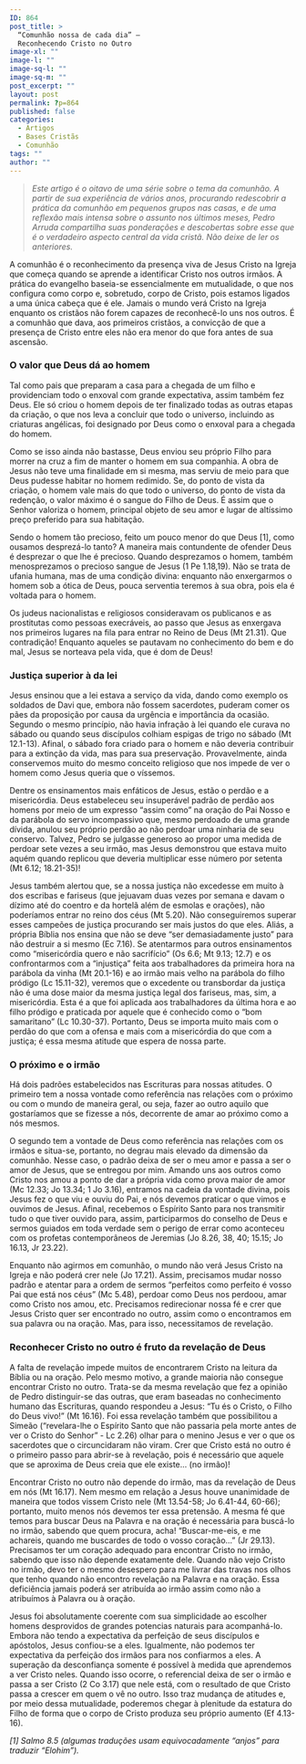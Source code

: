 ```yaml
---
ID: 864
post_title: >
  “Comunhão nossa de cada dia” –
  Reconhecendo Cristo no Outro
image-xl: ""
image-l: ""
image-sq-l: ""
image-sq-m: ""
post_excerpt: ""
layout: post
permalink: ?p=864
published: false
categories:
  - Artigos
  - Bases Cristãs
  - Comunhão
tags: ""
author: ""
---
```

<blockquote><em>Este artigo é o oitavo de uma série sobre o tema da comunhão. A partir de sua experiência de vários anos, procurando redescobrir a prática da comunhão em pequenos grupos nas casas, e de uma reflexão mais intensa sobre o assunto nos últimos meses, Pedro Arruda compartilha suas ponderações e descobertas sobre esse que é o verdadeiro aspecto central da vida cristã. Não deixe de ler os anteriores. </em></blockquote>
A comunhão é o reconhecimento da presença viva de Jesus Cristo na Igreja que começa quando se aprende a identificar Cristo nos outros irmãos. A prática do evangelho baseia-se essencialmente em mutualidade, o que nos configura como corpo e, sobretudo, corpo de Cristo, pois estamos ligados a uma única cabeça que é ele. Jamais o mundo verá Cristo na Igreja enquanto os cristãos não forem capazes de reconhecê-lo uns nos outros. É a comunhão que dava, aos primeiros cristãos, a convicção de que a presença de Cristo entre eles não era menor do que fora antes de sua ascensão.
<h3>O valor que Deus dá ao homem</h3>
Tal como pais que preparam a casa para a chegada de um filho e providenciam todo o enxoval com grande expectativa, assim também fez Deus. Ele só criou o homem depois de ter finalizado todas as outras etapas da criação, o que nos leva a concluir que todo o universo, incluindo as criaturas angélicas, foi designado por Deus como o enxoval para a chegada do homem.

Como se isso ainda não bastasse, Deus enviou seu próprio Filho para morrer na cruz a fim de manter o homem em sua companhia. A obra de Jesus não teve uma finalidade em si mesma, mas serviu de meio para que Deus pudesse habitar no homem redimido. Se, do ponto de vista da criação, o homem vale mais do que todo o universo, do ponto de vista da redenção, o valor máximo é o sangue do Filho de Deus. É assim que o Senhor valoriza o homem, principal objeto de seu amor e lugar de altíssimo preço preferido para sua habitação.

Sendo o homem tão precioso, feito um pouco menor do que Deus [1], como ousamos desprezá-lo tanto? A maneira mais contundente de ofender Deus é desprezar o que lhe é precioso. Quando desprezamos o homem, também menosprezamos o precioso sangue de Jesus (1 Pe 1.18,19). Não se trata de ufania humana, mas de uma condição divina: enquanto não enxergarmos o homem sob a ótica de Deus, pouca serventia teremos à sua obra, pois ela é voltada para o homem.

Os judeus nacionalistas e religiosos consideravam os publicanos e as prostitutas como pessoas execráveis, ao passo que Jesus as enxergava nos primeiros lugares na fila para entrar no Reino de Deus (Mt 21.31). Que contradição! Enquanto aqueles se pautavam no conhecimento do bem e do mal, Jesus se norteava pela vida, que é dom de Deus!
<h3>Justiça superior à da lei</h3>
Jesus ensinou que a lei estava a serviço da vida, dando como exemplo os soldados de Davi que, embora não fossem sacerdotes, puderam comer os pães da proposição por causa da urgência e importância da ocasião. Segundo o mesmo princípio, não havia infração à lei quando ele curava no sábado ou quando seus discípulos colhiam espigas de trigo no sábado (Mt 12.1-13). Afinal, o sábado fora criado para o homem e não deveria contribuir para a extinção da vida, mas para sua preservação. Provavelmente, ainda conservemos muito do mesmo conceito religioso que nos impede de ver o homem como Jesus queria que o víssemos.

Dentre os ensinamentos mais enfáticos de Jesus, estão o perdão e a misericórdia. Deus estabeleceu seu insuperável padrão de perdão aos homens por meio de um expresso “assim como” na oração do Pai Nosso e da parábola do servo incompassivo que, mesmo perdoado de uma grande dívida, anulou seu próprio perdão ao não perdoar uma ninharia de seu conservo. Talvez, Pedro se julgasse generoso ao propor uma medida de perdoar sete vezes a seu irmão, mas Jesus demonstrou que estava muito aquém quando replicou que deveria multiplicar esse número por setenta (Mt 6.12; 18.21-35)!

Jesus também alertou que, se a nossa justiça não excedesse em muito à dos escribas e fariseus (que jejuavam duas vezes por semana e davam o dízimo até do coentro e da hortelã além de esmolas e orações), não poderíamos entrar no reino dos céus (Mt 5.20). Não conseguiremos superar esses campeões de justiça procurando ser mais justos do que eles. Aliás, a própria Bíblia nos ensina que não se deve “ser demasiadamente justo” para não destruir a si mesmo (Ec 7.16). Se atentarmos para outros ensinamentos como “misericórdia quero e não sacrifício” (Os 6.6; Mt 9.13; 12.7) e os confrontarmos com a “injustiça” feita aos trabalhadores da primeira hora na parábola da vinha (Mt 20.1-16) e ao irmão mais velho na parábola do filho pródigo (Lc 15.11-32), veremos que o excedente ou transbordar da justiça não é uma dose maior da mesma justiça legal dos fariseus, mas, sim, a misericórdia. Esta é a que foi aplicada aos trabalhadores da última hora e ao filho pródigo e praticada por aquele que é conhecido como o “bom samaritano” (Lc 10.30-37). Portanto, Deus se importa muito mais com o perdão do que com a ofensa e mais com a misericórdia do que com a justiça; é essa mesma atitude que espera de nossa parte.
<h3>O próximo e o irmão</h3>
Há dois padrões estabelecidos nas Escrituras para nossas atitudes. O primeiro tem a nossa vontade como referência nas relações com o próximo ou com o mundo de maneira geral, ou seja, fazer ao outro aquilo que gostaríamos que se fizesse a nós, decorrente de amar ao próximo como a nós mesmos.

O segundo tem a vontade de Deus como referência nas relações com os irmãos e situa-se, portanto, no degrau mais elevado da dimensão da comunhão. Nesse caso, o padrão deixa de ser o meu amor e passa a ser o amor de Jesus, que se entregou por mim. Amando uns aos outros como Cristo nos amou a ponto de dar a própria vida como prova maior de amor (Mc 12.33; Jo 13.34; 1 Jo 3.16), entramos na cadeia da vontade divina, pois Jesus fez o que viu e ouviu do Pai, e nós devemos praticar o que vimos e ouvimos de Jesus. Afinal, recebemos o Espírito Santo para nos transmitir tudo o que tiver ouvido para, assim, participarmos do conselho de Deus e sermos guiados em toda verdade sem o perigo de errar como aconteceu com os profetas contemporâneos de Jeremias (Jo 8.26, 38, 40; 15.15; Jo 16.13, Jr 23.22).

Enquanto não agirmos em comunhão, o mundo não verá Jesus Cristo na Igreja e não poderá crer nele (Jo 17.21). Assim, precisamos mudar nosso padrão e atentar para a ordem de sermos “perfeitos como perfeito é vosso Pai que está nos céus” (Mc 5.48), perdoar como Deus nos perdoou, amar como Cristo nos amou, etc. Precisamos redirecionar nossa fé e crer que Jesus Cristo quer ser encontrado no outro, assim como o encontramos em sua palavra ou na oração. Mas, para isso, necessitamos de revelação.
<h3>Reconhecer Cristo no outro é fruto da revelação de Deus</h3>
A falta de revelação impede muitos de encontrarem Cristo na leitura da Bíblia ou na oração. Pelo mesmo motivo, a grande maioria não consegue encontrar Cristo no outro. Trata-se da mesma revelação que fez a opinião de Pedro distinguir-se das outras, que eram baseadas no conhecimento humano das Escrituras, quando respondeu a Jesus: “Tu és o Cristo, o Filho do Deus vivo!” (Mt 16.16). Foi essa revelação também que possibilitou a Simeão (“revelara-lhe o Espírito Santo que não passaria pela morte antes de ver o Cristo do Senhor” - Lc 2.26) olhar para o menino Jesus e ver o que os sacerdotes que o circuncidaram não viram. Crer que Cristo está no outro é o primeiro passo para abrir-se à revelação, pois é necessário que aquele que se aproxima de Deus creia que ele existe... (no irmão)!

Encontrar Cristo no outro não depende do irmão, mas da revelação de Deus em nós (Mt 16.17). Nem mesmo em relação a Jesus houve unanimidade de maneira que todos vissem Cristo nele (Mt 13.54-58; Jo 6.41-44, 60-66); portanto, muito menos nós devemos ter essa pretensão. A mesma fé que temos para buscar Deus na Palavra e na oração é necessária para buscá-lo no irmão, sabendo que quem procura, acha! “Buscar-me-eis, e me achareis, quando me buscardes de todo o vosso coração...” (Jr 29.13). Precisamos ter um coração adequado para encontrar Cristo no irmão, sabendo que isso não depende exatamente dele. Quando não vejo Cristo no irmão, devo ter o mesmo desespero para me livrar das travas nos olhos que tenho quando não encontro revelação na Palavra e na oração. Essa deficiência jamais poderá ser atribuída ao irmão assim como não a atribuímos à Palavra ou à oração.

Jesus foi absolutamente coerente com sua simplicidade ao escolher homens desprovidos de grandes potencias naturais para acompanhá-lo. Embora não tendo a expectativa da perfeição de seus discípulos e apóstolos, Jesus confiou-se a eles. Igualmente, não podemos ter expectativa da perfeição dos irmãos para nos confiarmos a eles. A superação da desconfiança somente é possível à medida que aprendemos a ver Cristo neles. Quando isso ocorre, o referencial deixa de ser o irmão e passa a ser Cristo (2 Co 3.17) que nele está, com o resultado de que Cristo passa a crescer em quem o vê no outro. Isso traz mudança de atitudes e, por meio dessa mutualidade, poderemos chegar à plenitude da estatura do Filho de forma que o corpo de Cristo produza seu próprio aumento (Ef 4.13-16).

<em>[1] Salmo 8.5 (algumas traduções usam equivocadamente “anjos” para traduzir “Elohim”).</em>